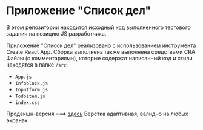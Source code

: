 # Приложение "Список дел"  
В этом репозитории находится исходный код выполненного тестового задания на позицию JS разработчика.  

Приложение "Список дел" реализовано с использованием инструмента Create React App. Сборка выполнена также выполнена средствами CRA.  
Файлы (с комментариями), которые содержат написанный код и стили находятся в папке `/src`: 
* `App.js`
* `Infoblock.js`
* `Inputform.js`
* `Todoitem.js`
* `index.css`

Продакшн-версия ===> [здесь](https://srgmkv.github.io/todoapp/build/)
Верстка адаптивная, валидно на любых экранах

